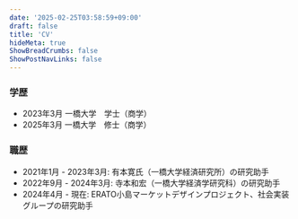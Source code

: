 ```yaml
---
date: '2025-02-25T03:58:59+09:00'
draft: false
title: 'CV'
hideMeta: true
ShowBreadCrumbs: false
ShowPostNavLinks: false
---
```



### 学歴
 - 2023年3月 一橋大学　学士（商学）
 - 2025年3月 一橋大学　修士（商学）

### 職歴
- 2021年1月 - 2023年3月: 有本寛氏（一橋大学経済研究所）の研究助手
- 2022年9月 - 2024年3月: 寺本和宏（一橋大学経済学研究科）の研究助手
- 2024年4月 - 現在: ERATO小島マーケットデザインプロジェクト、社会実装グループの研究助手
